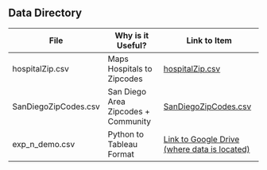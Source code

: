 ## Data Directory
File | Why is it Useful? | Link to Item
--- | --- | ---
hospitalZip.csv | Maps Hospitals to Zipcodes | [hospitalZip.csv](https://github.com/BigDataForSanDiego/2017-Team-203/blob/master/Data/hospitalZip.csv "hospitalZip.csv")
SanDiegoZipCodes.csv | San Diego Area Zipcodes + Community | [SanDiegoZipCodes.csv](https://github.com/BigDataForSanDiego/2017-Team-203/blob/master/Data/SanDiegoZipCodes.csv "SanDiegoZipCodes.csv")
exp_n_demo.csv |  Python to Tableau Format |  [Link to Google Drive (where data is located)](https://drive.google.com/drive/u/1/folders/0B742mbYWiQq_VEc1THpTbk5WMzA "exp_n_demo.csv")

